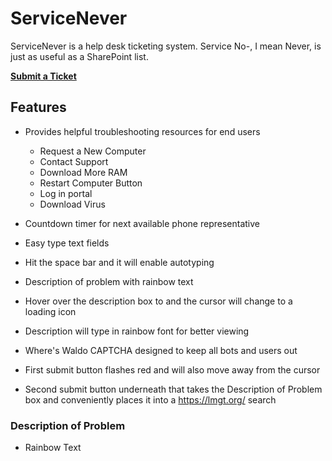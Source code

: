 # ServiceNever
ServiceNever is a help desk ticketing system. Service No-, I mean Never, is just as useful as a SharePoint list. 


[**Submit a Ticket**](https://sharepointlist.com/)

## Features


- Provides helpful troubleshooting resources for end users
  - Request a New Computer
  - Contact Support
  - Download More RAM
  - Restart Computer Button
  - Log in portal
  - Download Virus

- Countdown timer for next available phone representative

- Easy type text fields 
 - Hit the space bar and it will enable autotyping
 - Description of problem with rainbow text 
 - Hover over the description box to and the cursor will change to a loading icon
 - Description will type in rainbow font for better viewing

- Where's Waldo CAPTCHA designed to keep all bots and users out

- First submit button flashes red and will also move away from the cursor

- Second submit button underneath that takes the Description of Problem box and conveniently places it into a https://lmgt.org/ search



### Description of Problem
- Rainbow Text
